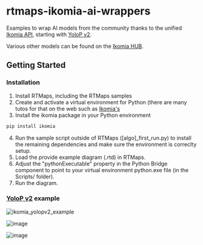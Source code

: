 # rtmaps-ikomia-ai-wrappers
Examples to wrap AI models from the community thanks to the unified [Ikomia API](https://ikomia-dev.github.io/python-api-documentation/index.html), starting with [YoloP v2](https://github.com/CAIC-AD/YOLOPv2).

Various other models can be found on the [Ikomia HUB](https://app.ikomia.ai/hub/).

## **Getting Started**

### **Installation**
1. Install RTMaps, including the RTMaps samples
2. Create and activate a virtual environment for Python (there are many tutos for that on the web such as [Ikomia's](https://www.ikomia.ai/blog/a-step-by-step-guide-to-creating-virtual-environments-in-python)
3. Install the ikomia package in your Python environment
```bash
pip install ikomia
```
4. Run the sample script outside of RTMaps (\[algo\]_first_run.py) to install the remaining dependencies and make sure the environment is correclty setup.
5. Load the provide example diagram (.rtd) in RTMaps.
6. Adjust the "pythonExecutable" property in the Python Bridge component to point to your virtual environment python.exe file (in the Scripts/ folder).
7. Run the diagram.


### [YoloP v2](https://github.com/CAIC-AD/YOLOPv2) example
![ikomia_yolopv2_example](https://github.com/Intempora/rtmaps-ikomia-ai-wrappers/assets/2377041/95d0fcf9-0ddf-480c-b6a9-2c340e8966ea)

![image](https://github.com/Intempora/rtmaps-ikomia-ai-wrappers/assets/2377041/51a456f9-1e37-49c1-9a0f-a828908001cc)

![image](https://github.com/Intempora/rtmaps-ikomia-ai-wrappers/assets/2377041/aff2ff01-f9c2-4b67-a5d1-8fbc40bb9175)






